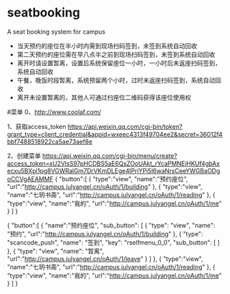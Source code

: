 # seatbooking
A seat booking system for campus

- 当天预约的座位在半小时内需到现场扫码签到，未签到系统自动回收
- 第二天预约的座位需在早八点半之前到现场扫码签到，未签到系统自动回收
- 离开时请设置暂离，设置后系统保留座位一小时，一小时后未返座扫码签到，系统自动回收
- 午餐，晚饭时段暂离，系统预留两个小时，过时未返座扫码签到，系统自动回收
- 离开未设置暂离的，其他人可通过扫座位二维码获得该座位使用权


#菜单
 0、http://www.coolaf.com/

 1、获取access_token
 https://api.weixin.qq.com/cgi-bin/token?grant_type=client_credential&appid=wxeec4313f49704ee2&secret=36012f4bbf7488518922ca5ae73aef8e

 2、创建菜单
 https://api.weixin.qq.com/cgi-bin/menu/create?access_token=xU2VlsS97pHCDBS5aE6QsZOoUAkt_rYcaPMNEjHKUf4gbAxecxu5BXpl1pg8VGWRalGm7DrVKmDLEge4IPrjYPi5l6waNrsCeeYWGBaODgoCCVgAEAMMF
 {
       "button":[
       {
            "type":"view",
            "name":"预约座位",
            "url":"http://campus.julyangel.cn/oAuth/1/building"
       },
       {
            "type":"view",
            "name":"七玥书斋",
            "url":"http://campus.julyangel.cn/oAuth/1/reading"
       },
       {
            "type":"view",
            "name":"我的",
            "url":"http://campus.julyangel.cn/oAuth/1/me"
       }
       ]
 }

 {
        "button":[
        {
             "name":"预约座位",
             "sub_button":
             [
                {
                    "type": "view",
                    "name": "预约",
                    "url":"http://campus.julyangel.cn/oAuth/1/building"
                },
                {
                    "type": "scancode_push",
                    "name": "签到",
                    "key": "rselfmenu_0_0",
                    "sub_button": [ ]
                },
                {
                    "type": "view",
                    "name": "暂离",
                    "url":"http://campus.julyangel.cn/oAuth/1/leave"
                }
             ]
        },
        {
             "type":"view",
             "name":"七玥书斋",
             "url":"http://campus.julyangel.cn/oAuth/1/reading"
        },
        {
             "type":"view",
             "name":"我的",
             "url":"http://campus.julyangel.cn/oAuth/1/me"
        }
        ]
    }
